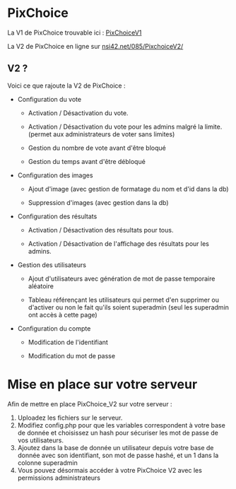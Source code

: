 # PixChoice

La V1 de PixChoice trouvable ici : [PixChoiceV1](https://github.com/m4th2/PixChoice)

La V2 de PixChoice en ligne sur [nsi42.net/085/PixchoiceV2/](https://nsi42.net/085/PixchoiceV2/)

## V2 ?

Voici ce que rajoute la V2 de PixChoice :

* Configuration du vote

   * Activation / Désactivation du vote.

   * Activation / Désactivation du vote pour les admins malgré la limite. (permet aux administrateurs de voter sans limites)
  
   * Gestion du nombre de vote avant d'être bloqué
  
   * Gestion du temps avant d'être débloqué

* Configuration des images

   * Ajout d'image (avec gestion de formatage du nom et d'id dans la db)
  
   * Suppression d'images (avec gestion dans la db)

* Configuration des résultats

   * Activation / Désactivation des résultats pour tous.
  
   * Activation / Désactivation de l'affichage des résultats pour les admins.

* Gestion des utilisateurs
  
   * Ajout d'utilisateurs avec génération de mot de passe temporaire aléatoire
  
   * Tableau référençant les utilisateurs qui permet d'en supprimer ou d'activer ou non le fait qu'ils soient superadmin (seul les superadmin ont accès à cette page)

* Configuration du compte
  
   * Modification de l'identifiant
  
   * Modification du mot de passe

# Mise en place sur votre serveur

Afin de mettre en place PixChoice_V2 sur votre serveur :

1. Uploadez les fichiers sur le serveur.
2. Modifiez config.php pour que les variables correspondent à votre base de donnée et choisissez un hash pour sécuriser les mot de passe de vos utilisateurs.
3. Ajoutez dans la base de donnée un utilisateur depuis votre base de donnée avec son identifiant, son mot de passe hashé, et un 1 dans la colonne superadmin
4. Vous pouvez désormais accéder à votre PixChoice V2 avec les permissions administrateurs
